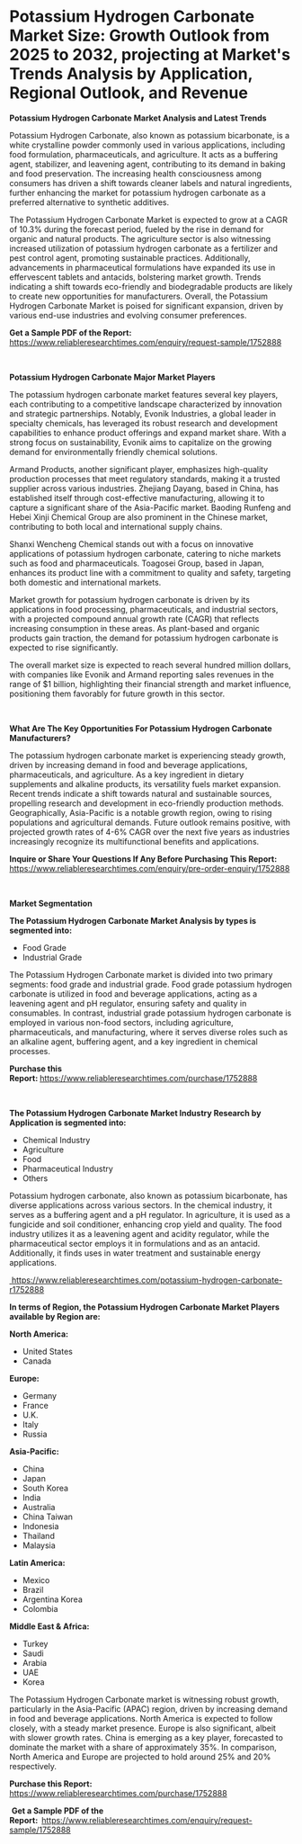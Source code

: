 <p><h1>Potassium Hydrogen Carbonate Market Size: Growth Outlook from 2025 to 2032, projecting at Market's Trends Analysis by Application, Regional Outlook, and Revenue</h1></p><p><strong>Potassium Hydrogen Carbonate Market Analysis and Latest Trends</strong></p>
<p><p>Potassium Hydrogen Carbonate, also known as potassium bicarbonate, is a white crystalline powder commonly used in various applications, including food formulation, pharmaceuticals, and agriculture. It acts as a buffering agent, stabilizer, and leavening agent, contributing to its demand in baking and food preservation. The increasing health consciousness among consumers has driven a shift towards cleaner labels and natural ingredients, further enhancing the market for potassium hydrogen carbonate as a preferred alternative to synthetic additives.</p><p>The Potassium Hydrogen Carbonate Market is expected to grow at a CAGR of 10.3% during the forecast period, fueled by the rise in demand for organic and natural products. The agriculture sector is also witnessing increased utilization of potassium hydrogen carbonate as a fertilizer and pest control agent, promoting sustainable practices. Additionally, advancements in pharmaceutical formulations have expanded its use in effervescent tablets and antacids, bolstering market growth. Trends indicating a shift towards eco-friendly and biodegradable products are likely to create new opportunities for manufacturers. Overall, the Potassium Hydrogen Carbonate Market is poised for significant expansion, driven by various end-use industries and evolving consumer preferences.</p></p>
<p><strong>Get a Sample PDF of the Report:&nbsp;</strong> <a href="https://www.reliableresearchtimes.com/enquiry/request-sample/1752888?utm_campaign=3259&utm_medium=2&utm_source=Github&utm_content=ia&utm_term=17042025&utm_id=potassium-hydrogen-carbonate">https://www.reliableresearchtimes.com/enquiry/request-sample/1752888</a></p>
<p>&nbsp;</p>
<p><strong>Potassium Hydrogen Carbonate Major Market Players</strong></p>
<p><p>The potassium hydrogen carbonate market features several key players, each contributing to a competitive landscape characterized by innovation and strategic partnerships. Notably, Evonik Industries, a global leader in specialty chemicals, has leveraged its robust research and development capabilities to enhance product offerings and expand market share. With a strong focus on sustainability, Evonik aims to capitalize on the growing demand for environmentally friendly chemical solutions. </p><p>Armand Products, another significant player, emphasizes high-quality production processes that meet regulatory standards, making it a trusted supplier across various industries. Zhejiang Dayang, based in China, has established itself through cost-effective manufacturing, allowing it to capture a significant share of the Asia-Pacific market. Baoding Runfeng and Hebei Xinji Chemical Group are also prominent in the Chinese market, contributing to both local and international supply chains.</p><p>Shanxi Wencheng Chemical stands out with a focus on innovative applications of potassium hydrogen carbonate, catering to niche markets such as food and pharmaceuticals. Toagosei Group, based in Japan, enhances its product line with a commitment to quality and safety, targeting both domestic and international markets.</p><p>Market growth for potassium hydrogen carbonate is driven by its applications in food processing, pharmaceuticals, and industrial sectors, with a projected compound annual growth rate (CAGR) that reflects increasing consumption in these areas. As plant-based and organic products gain traction, the demand for potassium hydrogen carbonate is expected to rise significantly.</p><p>The overall market size is expected to reach several hundred million dollars, with companies like Evonik and Armand reporting sales revenues in the range of $1 billion, highlighting their financial strength and market influence, positioning them favorably for future growth in this sector.</p></p>
<p>&nbsp;</p>
<p><strong>What Are The Key Opportunities For Potassium Hydrogen Carbonate Manufacturers?</strong></p>
<p><p>The potassium hydrogen carbonate market is experiencing steady growth, driven by increasing demand in food and beverage applications, pharmaceuticals, and agriculture. As a key ingredient in dietary supplements and alkaline products, its versatility fuels market expansion. Recent trends indicate a shift towards natural and sustainable sources, propelling research and development in eco-friendly production methods. Geographically, Asia-Pacific is a notable growth region, owing to rising populations and agricultural demands. Future outlook remains positive, with projected growth rates of 4-6% CAGR over the next five years as industries increasingly recognize its multifunctional benefits and applications.</p></p>
<p><strong>Inquire or Share Your Questions If Any Before Purchasing This Report:</strong> <a href="https://www.reliableresearchtimes.com/enquiry/pre-order-enquiry/1752888?utm_campaign=3259&utm_medium=2&utm_source=Github&utm_content=ia&utm_term=17042025&utm_id=potassium-hydrogen-carbonate">https://www.reliableresearchtimes.com/enquiry/pre-order-enquiry/1752888</a></p>
<p>&nbsp;</p>
<p><strong>Market Segmentation</strong></p>
<p><strong>The Potassium Hydrogen Carbonate Market Analysis by types is segmented into:</strong></p>
<p><ul><li>Food Grade</li><li>Industrial Grade</li></ul></p>
<p><p>The Potassium Hydrogen Carbonate market is divided into two primary segments: food grade and industrial grade. Food grade potassium hydrogen carbonate is utilized in food and beverage applications, acting as a leavening agent and pH regulator, ensuring safety and quality in consumables. In contrast, industrial grade potassium hydrogen carbonate is employed in various non-food sectors, including agriculture, pharmaceuticals, and manufacturing, where it serves diverse roles such as an alkaline agent, buffering agent, and a key ingredient in chemical processes.</p></p>
<p><strong>Purchase this Report:&nbsp;</strong><a href="https://www.reliableresearchtimes.com/purchase/1752888?utm_campaign=3259&utm_medium=2&utm_source=Github&utm_content=ia&utm_term=17042025&utm_id=potassium-hydrogen-carbonate">https://www.reliableresearchtimes.com/purchase/1752888</a></p>
<p>&nbsp;</p>
<p><strong>The Potassium Hydrogen Carbonate Market Industry Research by Application is segmented into:</strong></p>
<p><ul><li>Chemical Industry</li><li>Agriculture</li><li>Food</li><li>Pharmaceutical Industry</li><li>Others</li></ul></p>
<p><p>Potassium hydrogen carbonate, also known as potassium bicarbonate, has diverse applications across various sectors. In the chemical industry, it serves as a buffering agent and a pH regulator. In agriculture, it is used as a fungicide and soil conditioner, enhancing crop yield and quality. The food industry utilizes it as a leavening agent and acidity regulator, while the pharmaceutical sector employs it in formulations and as an antacid. Additionally, it finds uses in water treatment and sustainable energy applications.</p></p>
<p><a href="https://www.reliableresearchtimes.com/potassium-hydrogen-carbonate-r1752888?utm_campaign=3259&utm_medium=2&utm_source=Github&utm_content=ia&utm_term=17042025&utm_id=potassium-hydrogen-carbonate">&nbsp;https://www.reliableresearchtimes.com/potassium-hydrogen-carbonate-r1752888</a></p>
<p><strong>In terms of Region, the Potassium Hydrogen Carbonate Market Players available by Region are:</strong></p>
<p>
    <p> <strong> North America: </strong>
        <ul>
            <li>United States</li>
            <li>Canada</li>
        </ul>
        </p> 
    <p> <strong> Europe: </strong>
        <ul>
            <li>Germany</li>
            <li>France</li>
            <li>U.K.</li>
            <li>Italy</li>
            <li>Russia</li>
        </ul>
        </p> 
    <p> <strong> Asia-Pacific: </strong>
        <ul>
            <li>China</li>
            <li>Japan</li>
            <li>South Korea</li>
            <li>India</li>
            <li>Australia</li>
            <li>China Taiwan</li>
            <li>Indonesia</li>
            <li>Thailand</li>
            <li>Malaysia</li>
        </ul>
        </p> 
    <p> <strong> Latin America: </strong>
        <ul>
            <li>Mexico</li>
            <li>Brazil</li>
            <li>Argentina Korea</li>
            <li>Colombia</li>
        </ul>
        </p> 
    <p> <strong> Middle East & Africa: </strong>
        <ul>
            <li>Turkey</li>
            <li>Saudi</li>
            <li>Arabia</li>
            <li>UAE</li>
            <li>Korea</li>
        </ul>
    </p>
    </p>
<p><p>The Potassium Hydrogen Carbonate market is witnessing robust growth, particularly in the Asia-Pacific (APAC) region, driven by increasing demand in food and beverage applications. North America is expected to follow closely, with a steady market presence. Europe is also significant, albeit with slower growth rates. China is emerging as a key player, forecasted to dominate the market with a share of approximately 35%. In comparison, North America and Europe are projected to hold around 25% and 20% respectively.</p></p>
<p><strong>Purchase this Report: </strong><a href="https://www.reliableresearchtimes.com/purchase/1752888?utm_campaign=3259&utm_medium=2&utm_source=Github&utm_content=ia&utm_term=17042025&utm_id=potassium-hydrogen-carbonate">https://www.reliableresearchtimes.com/purchase/1752888</a></p>
<p>&nbsp;<strong>Get a Sample PDF of the Report:&nbsp;&nbsp;</strong><a href="https://www.reliableresearchtimes.com/enquiry/request-sample/1752888?utm_campaign=3259&utm_medium=2&utm_source=Github&utm_content=ia&utm_term=17042025&utm_id=potassium-hydrogen-carbonate">https://www.reliableresearchtimes.com/enquiry/request-sample/1752888</a></p>
<p><strong></strong></p>
<p><p></p><p></p><p></p></p>